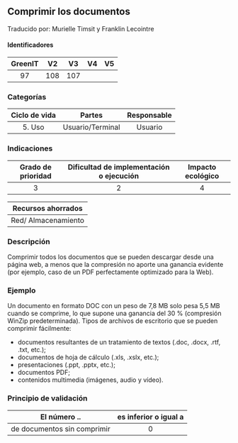 ## Comprimir los documentos

Traducido por: Murielle Timsit y Franklin Lecointre

#### Identificadores

| GreenIT | V2  | V3  | V4  | V5  |
| :-----: | :-: | :-: | :-: | :-: |
|   97    | 108 | 107 |     |     |

### Categorías

| Ciclo de vida |      Partes      | Responsable |
| :-----------: | :--------------: | :---------: |
|    5. Uso     | Usuario/Terminal |   Usuario   |

### Indicaciones

| Grado de prioridad | Dificultad de implementación o ejecución | Impacto ecológico |
| :----------------: | :--------------------------------------: | :---------------: |
|         3          |                    2                     |         4         |

| Recursos ahorrados  |
| :-----------------: |
| Red/ Almacenamiento |

### Descripción

Comprimir todos los documentos que se pueden descargar desde una página web, a menos que la compresión no aporte una ganancia evidente (por ejemplo, caso de un PDF perfectamente optimizado para la Web).

### Ejemplo

Un documento en formato DOC con un peso de 7,8 MB solo pesa 5,5 MB cuando se comprime, lo que supone una ganancia del 30 % (compresión WinZip predeterminada).
Tipos de archivos de escritorio que se pueden comprimir fácilmente:

- documentos resultantes de un tratamiento de textos (.doc, .docx, .rtf, .txt, etc.);
- documentos de hoja de cálculo (.xls, .xslx, etc.);
- presentaciones (.ppt, .pptx, etc.);
- documentos PDF;
- contenidos multimedia (imágenes, audio y vídeo).

### Principio de validación

| El número ..                | es inferior o igual a |
| --------------------------- | :-------------------: |
| de documentos sin comprimir |           0           |
